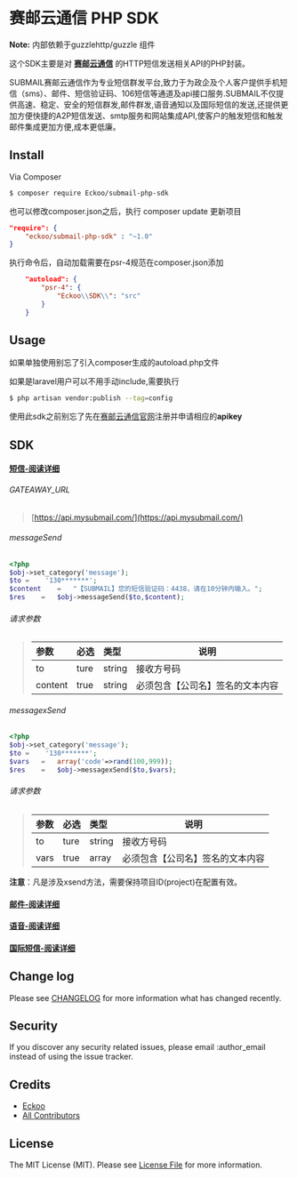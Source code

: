 # 赛邮云通信 PHP SDK

**Note:** 内部依赖于guzzlehttp/guzzle 组件

这个SDK主要是对 **[赛邮云通信](https://www.mysubmail.com/)** 的HTTP短信发送相关API的PHP封装。

SUBMAIL赛邮云通信作为专业短信群发平台,致力于为政企及个人客户提供手机短信（sms）、邮件、短信验证码、106短信等通道及api接口服务.SUBMAIL不仅提供高速、稳定、安全的短信群发,邮件群发,语音通知以及国际短信的发送,还提供更加方便快捷的A2P短信发送、smtp服务和网站集成API,使客户的触发短信和触发邮件集成更加方便,成本更低廉。

## Install

Via Composer

``` bash
$ composer require Eckoo/submail-php-sdk
```

也可以修改composer.json之后，执行  composer update  更新项目

```json
"require": {
    "eckoo/submail-php-sdk" : "~1.0"
}
```

执行命令后，自动加载需要在psr-4规范在composer.json添加
```json
    "autoload": {
        "psr-4": {
            "Eckoo\\SDK\\": "src"
        }
    }
```


## Usage

如果单独使用别忘了引入composer生成的autoload.php文件

如果是laravel用户可以不用手动include,需要执行
``` bash
$ php artisan vendor:publish --tag=config
```    

使用此sdk之前别忘了先在[赛邮云通信官网](https://www.mysubmail.com/)注册并申请相应的**apikey**
## SDK
#### [短信-阅读详细](./doc/Message.md)

###### GATEAWAY_URL
> [https://api.mysubmail.com/](https://api.mysubmail.com/)
###### messageSend
``` php
<?php 
$obj->set_category('message');
$to =    '130*******';
$content    =   "【SUBMAIL】您的短信验证码：4438，请在10分钟内输入。";
$res    =   $obj->messageSend($to,$content);
```
###### 请求参数
> | 参数 | 必选 | 类型   | 说明                                    |
> | :--- | :--- | :----- | --------------------------------------- |
> | to | ture | string | 接收方号码                            |
> | content | true | string    | 必须包含【公司名】签名的文本内容|
###### messagexSend
``` php
<?php 
$obj->set_category('message');
$to =    '130*******';
$vars   =   array('code'=>rand(100,999));
$res    =   $obj->messagexSend($to,$vars);
```
###### 请求参数
> | 参数 | 必选 | 类型   | 说明                                    |
> | :--- | :--- | :----- | --------------------------------------- |
> | to | ture | string | 接收方号码                            |
> | vars | true | array    | 必须包含【公司名】签名的文本内容|

**注意**：凡是涉及xsend方法，需要保持项目ID(project)在配置有效。

#### [邮件-阅读详细](./doc/Email.md)

#### [语音-阅读详细](./doc/Voice.md)

#### [国际短信-阅读详细](./doc/International_message.md)

## Change log

Please see [CHANGELOG](CHANGELOG.md) for more information what has changed recently.

## Security

If you discover any security related issues, please email :author_email instead of using the issue tracker.

## Credits

- [Eckoo](https://github.com/Eckoo)
- [All Contributors](../../contributors)

## License

The MIT License (MIT). Please see [License File](LICENSE.md) for more information.